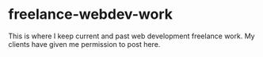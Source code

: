# freelance-webdev-work
This is where I keep current and past web development freelance work. My clients have given me permission to post here.
